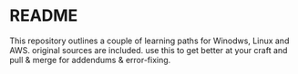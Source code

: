# README

This repository outlines a couple of learning paths for Winodws, Linux and AWS. original sources are included. use this to get better at your craft and pull & merge for addendums & error-fixing.